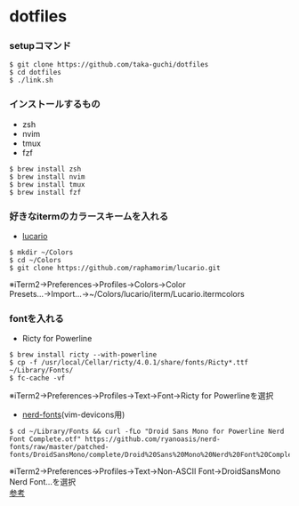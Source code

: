 # dotfiles
### setupコマンド
```
$ git clone https://github.com/taka-guchi/dotfiles
$ cd dotfiles
$ ./link.sh
```
### インストールするもの
* zsh
* nvim
* tmux
* fzf
```
$ brew install zsh
$ brew install nvim
$ brew install tmux
$ brew install fzf
```
### 好きなitermのカラースキームを入れる
* [lucario](https://github.com/raphamorim/lucario)
```
$ mkdir ~/Colors
$ cd ~/Colors
$ git clone https://github.com/raphamorim/lucario.git
```
※iTerm2→Preferences→Profiles→Colors→Color Presets...→Import...→~/Colors/lucario/iterm/Lucario.itermcolors
### fontを入れる
* Ricty for Powerline
```
$ brew install ricty --with-powerline
$ cp -f /usr/local/Cellar/ricty/4.0.1/share/fonts/Ricty*.ttf ~/Library/Fonts/
$ fc-cache -vf
```
※iTerm2→Preferences→Profiles→Text→Font→Ricty for Powerlineを選択
* [nerd-fonts](https://github.com/ryanoasis/nerd-fonts)(vim-devicons用)
```
$ cd ~/Library/Fonts && curl -fLo "Droid Sans Mono for Powerline Nerd Font Complete.otf" https://github.com/ryanoasis/nerd-fonts/raw/master/patched-fonts/DroidSansMono/complete/Droid%20Sans%20Mono%20Nerd%20Font%20Complete.otf
```
※iTerm2→Preferences→Profiles→Text→Non-ASCII Font→DroidSansMono Nerd Font...を選択  
[参考](https://qiita.com/park-jh/items/4358d2d33a78ec0a2b5c)
